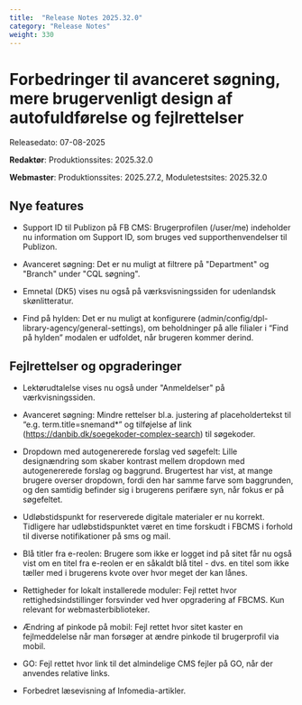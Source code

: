 ```yaml
---
title:  "Release Notes 2025.32.0"
category: "Release Notes"
weight: 330
---  
```


#  Forbedringer til avanceret søgning, mere brugervenligt design af autofuldførelse og fejlrettelser

Releasedato: 07-08-2025

**Redaktør**: Produktionssites: 2025.32.0

**Webmaster**: Produktionssites: 2025.27.2, Moduletestsites: 2025.32.0


## Nye features

- Support ID til Publizon på FB CMS: Brugerprofilen (/user/me) indeholder nu information om Support ID, som bruges ved supporthenvendelser til Publizon. 

- Avanceret søgning: Det er nu muligt at filtrere på "Department" og "Branch" under "CQL søgning".

- Emnetal (DK5) vises nu også på værksvisningssiden for udenlandsk skønlitteratur.

- Find på hylden: Det er nu muligt at konfigurere (admin/config/dpl-library-agency/general-settings), om beholdninger på alle filialer i “Find på hylden” modalen er udfoldet, når brugeren kommer derind.


## Fejlrettelser og opgraderinger

- Lektørudtalelse vises nu også under "Anmeldelser" på værkvisningssiden.

- Avanceret søgning: Mindre rettelser bl.a. justering af placeholdertekst til “e.g. term.title=snemand*” og tilføjelse af link (https://danbib.dk/soegekoder-complex-search) til søgekoder.

- Dropdown med autogenererede forslag ved søgefelt: Lille designændring som skaber kontrast mellem dropdown med autogenererede forslag og baggrund. Brugertest har vist, at mange brugere overser dropdown, fordi den har samme farve som baggrunden, og den samtidig befinder sig i brugerens perifære syn, når fokus er på søgefeltet. 

- Udløbstidspunkt for reserverede digitale materialer er nu korrekt. Tidligere har udløbstidspunktet været en time forskudt i FBCMS i forhold til diverse notifikationer på sms og mail. 

- Blå titler fra e-reolen: Brugere som ikke er logget ind på sitet får nu også vist om en titel fra e-reolen er en såkaldt blå titel - dvs. en titel som ikke tæller med i brugerens kvote over hvor meget der kan lånes.  

- Rettigheder for lokalt installerede moduler: Fejl rettet hvor rettighedsindstillinger forsvinder ved hver opgradering af FBCMS. Kun relevant for webmasterbiblioteker. 

- Ændring af pinkode på mobil: Fejl rettet hvor sitet kaster en fejlmeddelelse når man forsøger at ændre pinkode til brugerprofil via mobil. 

- GO: Fejl rettet hvor link til det almindelige CMS fejler på GO, når der anvendes relative links. 

- Forbedret læsevisning af Infomedia-artikler.

